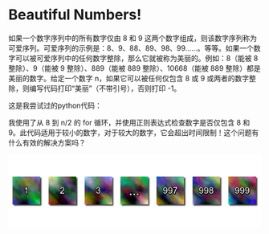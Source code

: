 # Beautiful Numbers!

如果一个数字序列中的所有数字仅由 8 和 9 这两个数字组成，则该数字序列称为可爱序列。可爱序列的示例是：8、9、88、89、98、99……。等等。如果一个数字可以被可爱序列中的任何数字整除，那么它就被称为美丽的。例如：8（能被 8 整除）、9（能被 9 整除）、889（能被 889 整除）、10668（能被 889 整除）都是美丽的数字。给定一个数字 n，如果它可以被任何仅包含 8 或 9 或两者的数字整除，则编写代码打印“美丽”（不带引号），否则打印 -1。

这是我尝试过的python代码：

我使用了从 8 到 n/2 的 for 循环，并使用正则表达式检查数字是否仅包含 8 和 9。此代码适用于较小的数字，对于较大的数字，它会超出时间限制！这个问题有什么有效的解决方案吗？

![unnamed](unnamed.jpg)
